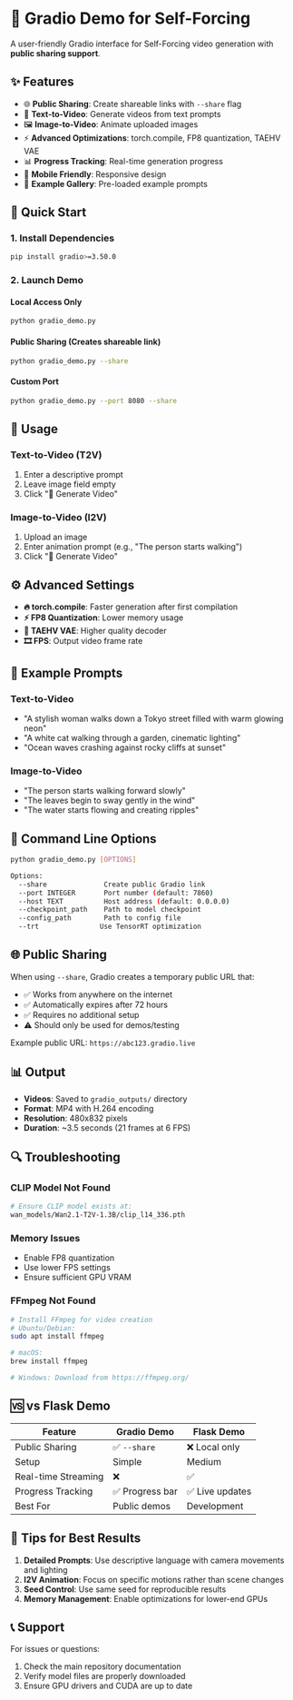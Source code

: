 # 🚀 Gradio Demo for Self-Forcing

A user-friendly Gradio interface for Self-Forcing video generation with **public sharing support**.

## ✨ Features

- 🌐 **Public Sharing**: Create shareable links with `--share` flag
- 📝 **Text-to-Video**: Generate videos from text prompts
- 🖼️ **Image-to-Video**: Animate uploaded images
- ⚡ **Advanced Optimizations**: torch.compile, FP8 quantization, TAEHV VAE
- 📊 **Progress Tracking**: Real-time generation progress
- 📱 **Mobile Friendly**: Responsive design
- 🎨 **Example Gallery**: Pre-loaded example prompts

## 🚀 Quick Start

### 1. Install Dependencies
```bash
pip install gradio>=3.50.0
```

### 2. Launch Demo

#### Local Access Only
```bash
python gradio_demo.py
```

#### Public Sharing (Creates shareable link)
```bash
python gradio_demo.py --share
```

#### Custom Port
```bash
python gradio_demo.py --port 8080 --share
```

## 🎯 Usage

### Text-to-Video (T2V)
1. Enter a descriptive prompt
2. Leave image field empty
3. Click "🚀 Generate Video"

### Image-to-Video (I2V)
1. Upload an image
2. Enter animation prompt (e.g., "The person starts walking")
3. Click "🚀 Generate Video"

## ⚙️ Advanced Settings

- **🔥 torch.compile**: Faster generation after first compilation
- **⚡ FP8 Quantization**: Lower memory usage
- **🎨 TAEHV VAE**: Higher quality decoder
- **🎞️ FPS**: Output video frame rate

## 📝 Example Prompts

### Text-to-Video
- "A stylish woman walks down a Tokyo street filled with warm glowing neon"
- "A white cat walking through a garden, cinematic lighting"
- "Ocean waves crashing against rocky cliffs at sunset"

### Image-to-Video
- "The person starts walking forward slowly"
- "The leaves begin to sway gently in the wind"
- "The water starts flowing and creating ripples"

## 🔧 Command Line Options

```bash
python gradio_demo.py [OPTIONS]

Options:
  --share              Create public Gradio link
  --port INTEGER       Port number (default: 7860)
  --host TEXT          Host address (default: 0.0.0.0)
  --checkpoint_path    Path to model checkpoint
  --config_path        Path to config file
  --trt               Use TensorRT optimization
```

## 🌐 Public Sharing

When using `--share`, Gradio creates a temporary public URL that:
- ✅ Works from anywhere on the internet
- ✅ Automatically expires after 72 hours
- ✅ Requires no additional setup
- ⚠️ Should only be used for demos/testing

Example public URL: `https://abc123.gradio.live`

## 📊 Output

- **Videos**: Saved to `gradio_outputs/` directory
- **Format**: MP4 with H.264 encoding
- **Resolution**: 480x832 pixels
- **Duration**: ~3.5 seconds (21 frames at 6 FPS)

## 🔍 Troubleshooting

### CLIP Model Not Found
```bash
# Ensure CLIP model exists at:
wan_models/Wan2.1-T2V-1.3B/clip_l14_336.pth
```

### Memory Issues
- Enable FP8 quantization
- Use lower FPS settings
- Ensure sufficient GPU VRAM

### FFmpeg Not Found
```bash
# Install FFmpeg for video creation
# Ubuntu/Debian:
sudo apt install ffmpeg

# macOS:
brew install ffmpeg

# Windows: Download from https://ffmpeg.org/
```

## 🆚 vs Flask Demo

| Feature | Gradio Demo | Flask Demo |
|---------|-------------|------------|
| Public Sharing | ✅ `--share` | ❌ Local only |
| Setup | Simple | Medium |
| Real-time Streaming | ❌ | ✅ |
| Progress Tracking | ✅ Progress bar | ✅ Live updates |
| Best For | Public demos | Development |

## 🎉 Tips for Best Results

1. **Detailed Prompts**: Use descriptive language with camera movements and lighting
2. **I2V Animation**: Focus on specific motions rather than scene changes
3. **Seed Control**: Use same seed for reproducible results
4. **Memory Management**: Enable optimizations for lower-end GPUs

## 📞 Support

For issues or questions:
1. Check the main repository documentation
2. Verify model files are properly downloaded
3. Ensure GPU drivers and CUDA are up to date
